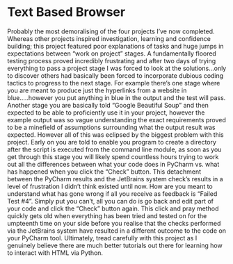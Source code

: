 # Text Based Browser
 
Probably the most demoralising of the four projects I’ve now completed. Whereas other projects inspired investigation, learning and confidence building; this project featured poor explanations of tasks and huge jumps in expectations between “work on project” stages. A fundamentally floored testing process proved incredibly frustrating and after two days of trying everything to pass a project stage I was forced to look at the solutions...only to discover others had basically been forced to incorporate dubious coding tactics to progress to the next stage. For example there’s one stage where you are meant to produce just the hyperlinks from a website in blue.....however you put anything in blue in the output and the test will pass. Another stage you are basically told “Google Beautiful Soup” and then expected to be able to proficiently use it in your project, however the example output was so vague understanding the exact requirements proved to be a minefield of assumptions surrounding what the output result was expected. However all of this was eclipsed by the biggest problem with this project. Early on you are told to enable you program to create a directory after the script is executed from the command line module, as soon as you get through this stage you will likely spend countless hours trying to work out all the differences between what your code does in PyCharm vs. what has happened when you click the “Check” button. This detachment between the PyCharm results and the JetBrains system check’s results in a level of frustration I didn’t think existed until now. How are you meant to understand what has gone wrong if all you receive as feedback is “Failed Test #4”. Simply put you can’t, all you can do is go back and edit part of your code and click the “Check” button again. This click and pray method quickly gets old when everything has been tried and tested on for the umpteenth time on your side before you realise that the checks performed via the JetBrains system have resulted in a different outcome to the code on your PyCharm tool.  Ultimately, tread carefully with this project as I genuinely believe there are much better tutorials out there for learning how to interact with HTML via Python. 